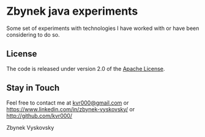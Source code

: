 # Zbynek java experiments

Some set of experiments with technologies I have worked with or have been considering to do so.

## License

The code is released under version 2.0 of the [Apache License][].

## Stay in Touch

Feel free to contact me at kvr000@gmail.com or https://www.linkedin.com/in/zbynek-vyskovsky/ or http://github.com/kvr000/

Zbynek Vyskovsky

[Apache License]: http://www.apache.org/licenses/LICENSE-2.0
